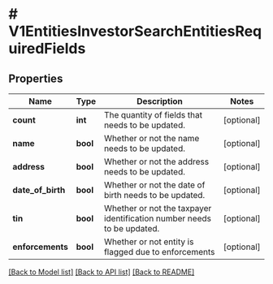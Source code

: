 # # V1EntitiesInvestorSearchEntitiesRequiredFields

## Properties

Name | Type | Description | Notes
------------ | ------------- | ------------- | -------------
**count** | **int** | The quantity of fields that needs to be updated. | [optional]
**name** | **bool** | Whether or not the name needs to be updated. | [optional]
**address** | **bool** | Whether or not the address needs to be updated. | [optional]
**date_of_birth** | **bool** | Whether or not the date of birth needs to be updated. | [optional]
**tin** | **bool** | Whether or not the taxpayer identification number needs to be updated. | [optional]
**enforcements** | **bool** | Whether or not entity is flagged due to enforcements | [optional]

[[Back to Model list]](../../README.md#models) [[Back to API list]](../../README.md#endpoints) [[Back to README]](../../README.md)

